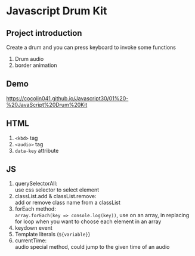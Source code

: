 # Javascript Drum Kit

## Project introduction
Create a drum and you can press keyboard to invoke some functions
1. Drum audio
2. border animation

## Demo
https://cocolin041.github.io/Javascript30/01%20-%20JavaScript%20Drum%20Kit

## HTML
1. ```<kbd>``` tag
2. ```<audio>``` tag
3. ```data-key``` attribute

## JS
1. querySelectorAll: <br>
use css selector to select element
2. classList.add & classList.remove: <br>
add or remove class name from a classList
3. forEach method: <br>
```array.forEach(key => console.log(key))```, use on an array, in replacing for loop when you want to choose each element in an array
4. keydown event
5. Template literals (`${variable}`)
6. currentTime: <br>
audio special method, could jump to the given time of an audio
